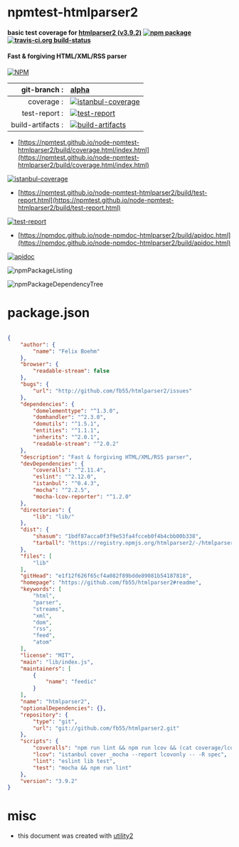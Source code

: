 # npmtest-htmlparser2

#### basic test coverage for  [htmlparser2 (v3.9.2)](https://github.com/fb55/htmlparser2#readme)  [![npm package](https://img.shields.io/npm/v/npmtest-htmlparser2.svg?style=flat-square)](https://www.npmjs.org/package/npmtest-htmlparser2) [![travis-ci.org build-status](https://api.travis-ci.org/npmtest/node-npmtest-htmlparser2.svg)](https://travis-ci.org/npmtest/node-npmtest-htmlparser2)

#### Fast & forgiving HTML/XML/RSS parser

[![NPM](https://nodei.co/npm/htmlparser2.png?downloads=true&downloadRank=true&stars=true)](https://www.npmjs.com/package/htmlparser2)

| git-branch : | [alpha](https://github.com/npmtest/node-npmtest-htmlparser2/tree/alpha)|
|--:|:--|
| coverage : | [![istanbul-coverage](https://npmtest.github.io/node-npmtest-htmlparser2/build/coverage.badge.svg)](https://npmtest.github.io/node-npmtest-htmlparser2/build/coverage.html/index.html)|
| test-report : | [![test-report](https://npmtest.github.io/node-npmtest-htmlparser2/build/test-report.badge.svg)](https://npmtest.github.io/node-npmtest-htmlparser2/build/test-report.html)|
| build-artifacts : | [![build-artifacts](https://npmtest.github.io/node-npmtest-htmlparser2/glyphicons_144_folder_open.png)](https://github.com/npmtest/node-npmtest-htmlparser2/tree/gh-pages/build)|

- [https://npmtest.github.io/node-npmtest-htmlparser2/build/coverage.html/index.html](https://npmtest.github.io/node-npmtest-htmlparser2/build/coverage.html/index.html)

[![istanbul-coverage](https://npmtest.github.io/node-npmtest-htmlparser2/build/screenCapture.buildCi.browser.%252Ftmp%252Fbuild%252Fcoverage.lib.html.png)](https://npmtest.github.io/node-npmtest-htmlparser2/build/coverage.html/index.html)

- [https://npmtest.github.io/node-npmtest-htmlparser2/build/test-report.html](https://npmtest.github.io/node-npmtest-htmlparser2/build/test-report.html)

[![test-report](https://npmtest.github.io/node-npmtest-htmlparser2/build/screenCapture.buildCi.browser.%252Ftmp%252Fbuild%252Ftest-report.html.png)](https://npmtest.github.io/node-npmtest-htmlparser2/build/test-report.html)

- [https://npmdoc.github.io/node-npmdoc-htmlparser2/build/apidoc.html](https://npmdoc.github.io/node-npmdoc-htmlparser2/build/apidoc.html)

[![apidoc](https://npmdoc.github.io/node-npmdoc-htmlparser2/build/screenCapture.buildCi.browser.%252Ftmp%252Fbuild%252Fapidoc.html.png)](https://npmdoc.github.io/node-npmdoc-htmlparser2/build/apidoc.html)

![npmPackageListing](https://npmtest.github.io/node-npmtest-htmlparser2/build/screenCapture.npmPackageListing.svg)

![npmPackageDependencyTree](https://npmtest.github.io/node-npmtest-htmlparser2/build/screenCapture.npmPackageDependencyTree.svg)



# package.json

```json

{
    "author": {
        "name": "Felix Boehm"
    },
    "browser": {
        "readable-stream": false
    },
    "bugs": {
        "url": "http://github.com/fb55/htmlparser2/issues"
    },
    "dependencies": {
        "domelementtype": "^1.3.0",
        "domhandler": "^2.3.0",
        "domutils": "^1.5.1",
        "entities": "^1.1.1",
        "inherits": "^2.0.1",
        "readable-stream": "^2.0.2"
    },
    "description": "Fast & forgiving HTML/XML/RSS parser",
    "devDependencies": {
        "coveralls": "^2.11.4",
        "eslint": "^2.12.0",
        "istanbul": "^0.4.3",
        "mocha": "^2.2.5",
        "mocha-lcov-reporter": "^1.2.0"
    },
    "directories": {
        "lib": "lib/"
    },
    "dist": {
        "shasum": "1bdf87acca0f3f9e53fa4fcceb0f4b4cbb00b338",
        "tarball": "https://registry.npmjs.org/htmlparser2/-/htmlparser2-3.9.2.tgz"
    },
    "files": [
        "lib"
    ],
    "gitHead": "e1f12f626f65cf4a082f89bdde89081b54187818",
    "homepage": "https://github.com/fb55/htmlparser2#readme",
    "keywords": [
        "html",
        "parser",
        "streams",
        "xml",
        "dom",
        "rss",
        "feed",
        "atom"
    ],
    "license": "MIT",
    "main": "lib/index.js",
    "maintainers": [
        {
            "name": "feedic"
        }
    ],
    "name": "htmlparser2",
    "optionalDependencies": {},
    "repository": {
        "type": "git",
        "url": "git://github.com/fb55/htmlparser2.git"
    },
    "scripts": {
        "coveralls": "npm run lint && npm run lcov && (cat coverage/lcov.info | coveralls || exit 0)",
        "lcov": "istanbul cover _mocha --report lcovonly -- -R spec",
        "lint": "eslint lib test",
        "test": "mocha && npm run lint"
    },
    "version": "3.9.2"
}
```



# misc
- this document was created with [utility2](https://github.com/kaizhu256/node-utility2)
